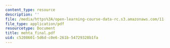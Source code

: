 ```yaml
---
content_type: resource
description: ''
file: /media/https%3A/open-learning-course-data-rc.s3.amazonaws.com/11-947-new-century-cities-real-estate-digital-technology-and-design-fall-2004/c52086015d6dc0e6261b54729328b1fa_mehta_final.pdf
file_type: application/pdf
resourcetype: Document
title: mehta_final.pdf
uid: c5208601-5d6d-c0e6-261b-54729328b1fa
---
```

